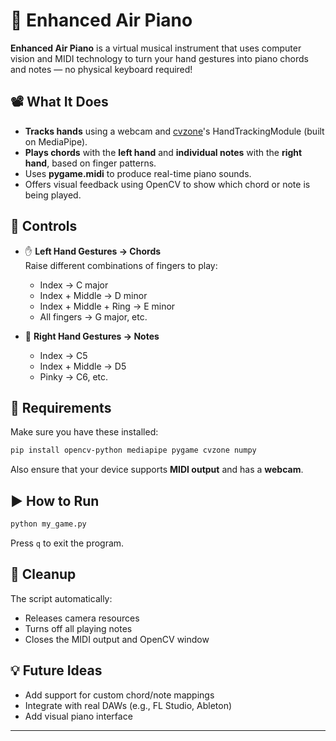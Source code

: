 
# 🎹 Enhanced Air Piano

**Enhanced Air Piano** is a virtual musical instrument that uses computer vision and MIDI technology to turn your hand gestures into piano chords and notes — no physical keyboard required!

## 📽️ What It Does

- **Tracks hands** using a webcam and [cvzone](https://github.com/cvzone/cvzone)'s HandTrackingModule (built on MediaPipe).
- **Plays chords** with the **left hand** and **individual notes** with the **right hand**, based on finger patterns.
- Uses **pygame.midi** to produce real-time piano sounds.
- Offers visual feedback using OpenCV to show which chord or note is being played.

## 🧠 Controls

- ✋ **Left Hand Gestures → Chords**  
  Raise different combinations of fingers to play:
  - Index → C major  
  - Index + Middle → D minor  
  - Index + Middle + Ring → E minor  
  - All fingers → G major, etc.

- 🤚 **Right Hand Gestures → Notes**  
  - Index → C5  
  - Index + Middle → D5  
  - Pinky → C6, etc.

## 🚀 Requirements

Make sure you have these installed:

```bash
pip install opencv-python mediapipe pygame cvzone numpy
```

Also ensure that your device supports **MIDI output** and has a **webcam**.

## ▶️ How to Run

```bash
python my_game.py
```

Press `q` to exit the program.

## 🧹 Cleanup

The script automatically:
- Releases camera resources  
- Turns off all playing notes  
- Closes the MIDI output and OpenCV window  

## 💡 Future Ideas

- Add support for custom chord/note mappings  
- Integrate with real DAWs (e.g., FL Studio, Ableton)  
- Add visual piano interface  

---
